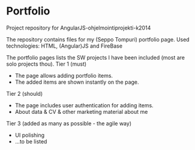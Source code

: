 Portfolio
=========

Project repository for AngularJS-ohjelmointiprojekti-k2014

The repository contains files for my (Seppo Tompuri) portfolio page.
Used technologies: HTML, (Angular)JS and FireBase

The portfolio pages lists the SW projects I have been included (most are solo projects thou).
Tier 1 (must)
- The page allows adding portfolio items.
- The added items are shown instantly on the page.

Tier 2 (should)
- The page includes user authentication for adding items.
- About data & CV & other marketing material about me

Tier 3 (added as many as possible - the agile way)
- UI polishing
- ...to be listed